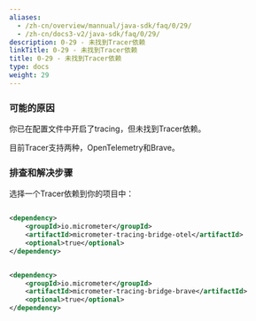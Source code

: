 ```yaml
---
aliases:
  - /zh-cn/overview/mannual/java-sdk/faq/0/29/
  - /zh-cn/docs3-v2/java-sdk/faq/0/29/
description: 0-29 - 未找到Tracer依赖
linkTitle: 0-29 - 未找到Tracer依赖
title: 0-29 - 未找到Tracer依赖
type: docs
weight: 29
---
```


### 可能的原因

你已在配置文件中开启了tracing，但未找到Tracer依赖。

目前Tracer支持两种，OpenTelemetry和Brave。

### 排查和解决步骤

选择一个Tracer依赖到你的项目中：

```xml

<dependency>
    <groupId>io.micrometer</groupId>
    <artifactId>micrometer-tracing-bridge-otel</artifactId>
    <optional>true</optional>
</dependency>
```

```xml

<dependency>
    <groupId>io.micrometer</groupId>
    <artifactId>micrometer-tracing-bridge-brave</artifactId>
    <optional>true</optional>
</dependency>
```
